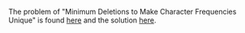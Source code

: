 The problem of "Minimum Deletions to Make Character Frequencies Unique" is found [here](https://leetcode.com/problems/minimum-deletions-to-make-character-frequencies-unique/description/?envType=daily-question&envId=2023-09-12) and the solution [here](https://github.com/aurimas13/Solutions-To-Problems/blob/main/LeetCode/Java%20Solutions/Minimum%20Deletions%20to%20Make%20Character%20Frequencies%20Unique/minimum.java).

